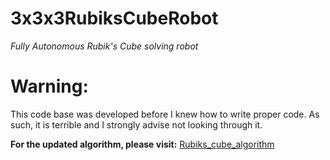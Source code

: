 # 3x3x3RubiksCubeRobot
*Fully Autonomous Rubik's Cube solving robot*

# Warning:
This code base was developed before I knew how to write proper code. As such, it is terrible and I strongly advise not looking through it.

**For the updated algorithm, please visit:** [Rubiks_cube_algorithm](https://github.com/nsmartinx/rubiks_cube_algorithm)
